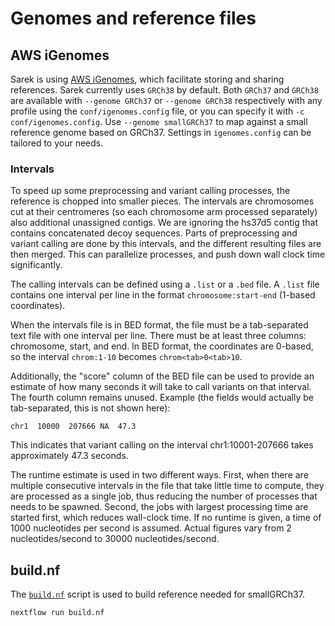 # Genomes and reference files

## AWS iGenomes

Sarek is using [AWS iGenomes](https://ewels.github.io/AWS-iGenomes/), which facilitate storing and sharing references.
Sarek currently uses `GRCh38` by default.
Both `GRCh37` and `GRCh38` are available with `--genome GRCh37` or `--genome GRCh38` respectively with any profile using the `conf/igenomes.config` file, or you can specify it with `-c conf/igenomes.config`.
Use `--genome smallGRCh37` to map against a small reference genome based on GRCh37.
Settings in `igenomes.config` can be tailored to your needs.

### Intervals

To speed up some preprocessing and variant calling processes, the reference is chopped into smaller pieces.
The intervals are chromosomes cut at their centromeres (so each chromosome arm processed separately) also additional unassigned contigs.
We are ignoring the hs37d5 contig that contains concatenated decoy sequences.
Parts of preprocessing and variant calling are done by this intervals, and the different resulting files are then merged.
This can parallelize processes, and push down wall clock time significantly.

The calling intervals can be defined using a `.list` or a `.bed` file.
A `.list` file contains one interval per line in the format `chromosome:start-end` (1-based coordinates).

When the intervals file is in BED format, the file must be a tab-separated text file with one interval per line.
There must be at least three columns: chromosome, start, and end.
In BED format, the coordinates are 0-based, so the interval `chrom:1-10` becomes `chrom<tab>0<tab>10`.

Additionally, the "score" column of the BED file can be used to provide an estimate of how many seconds it will take to call variants on that interval.
The fourth column remains unused.
Example (the fields would actually be tab-separated, this is not shown here):

`chr1  10000  207666 NA  47.3`

This indicates that variant calling on the interval chr1:10001-207666 takes approximately 47.3 seconds.

The runtime estimate is used in two different ways.
First, when there are multiple consecutive intervals in the file that take little time to compute, they are processed as a single job, thus reducing the number of processes that needs to be spawned.
Second, the jobs with largest processing time are started first, which reduces wall-clock time.
If no runtime is given, a time of 1000 nucleotides per second is assumed.
Actual figures vary from 2 nucleotides/second to 30000 nucleotides/second.

## build.nf

The [`build.nf`](#buildnf) script is used to build reference needed for smallGRCh37.

```bash
nextflow run build.nf
```
